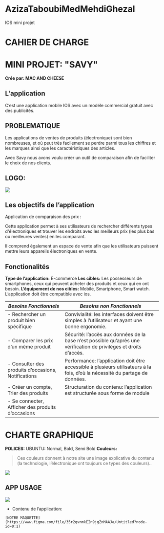 # AzizaTaboubiMedMehdiGhezal
IOS mini projet
# CAHIER DE CHARGE



# MINI PROJET: "SAVY"
 ****Crée par: MAC AND CHEESE****

## L'application

C’est une application mobile IOS avec un modéle commercial gratuit avec des publicités.
## PROBLEMATIQUE

Les applications de ventes de produits (électronique) sont bien nombreuses, et où peut très facilement se perdre parmi tous les chiffres et les marques ainsi que les caractéristiques des articles.

Avec Savy nous avons voulu créer un outil de comparaison afin de faciliter le choix de nos clients.
## LOGO:

**![](https://lh5.googleusercontent.com/ydi9U6AaaRN0ocNVs3aRVY855ZKoM9UimKhLmJfyb8DqIeFMtlHTQK2Z8VRtSHo3JCXQ_gNTnWiZlFQQC-9z3rJ8zBipp-9L4nehttp5670QkPxgTxPy9byw3BBoVsGOrU8CjIz4jJCJfm4afDFNJr6nqabHENAUj0r4U4T5pfPlyBCHhoVb9fONwWvsQA)**
## Les objectifs de l’application

Application de comparaison des prix :

Cette application permet à ses utilisateurs de rechercher différents types d'électroniques et trouver les endroits avec les meilleurs prix (les plus bas ou meilleures ventes) en les comparant.

Il comprend également un espace de vente afin que les utilisateurs puissent mettre leurs appareils électroniques en vente.
## Fonctionalités
**Type de l’application:**
E-commerce
**Les cibles:**
Les possesseurs de smartphones, ceux qui peuvent acheter des produits et ceux qui en ont besoin.
**L’équipement de nos cibles:**
Mobile, Smartphone,  Smart watch. L’application doit être compatible avec ios.




|***Besoins Fonctionnels***|***Besoins non Fonctionnels***  |
|--|--|
| -   Rechercher un produit bien spécifique|Convivialité: les interfaces doivent être simples à l’utilisateur et ayant une bonne ergonomie.
  | - Comparer les prix d’un même produit|Sécurité: l’accès aux données de la base n’est possible qu’après une vérification de privilèges et droits d’accès.
  |- Consulter des produits d’occasions, Notifications|Performance: l’application doit être accessible à plusieurs utilisateurs à la fois, d’où la nécessité du partage de données.
  |- Créer un compte, Trier des produits | Structuration du contenu: l’application est structurée sous forme de module
  |-   Se connecter, Afficher des produits d’occasions | |          .





# CHARTE GRAPHIQUE

**POLICES:**
UBUNTU: Normal, Bold, Semi Bold
**Couleurs:**

  >Ces couleurs donnent à notre site une image explicative du contenu (la technologie, l’électronique ont toujours ce types des couleurs)..

![](https://lh3.googleusercontent.com/68qtMgfVWZfVBBxKgvlyzwxeR7cWbbZx7t6w4_N87AKHzvW9FnbgFXQebb-fsJO10aFibF1zPGSUV-ub0d0HS29fRTvcomFlt4trhKj1NYVgMdDqyIAYu6iU_0bO98JPCqJEXafkNuC5xWqjvJxX9zj_-2B7QknrpHkaBIdc3aOFD_wOdM-YBQd7NrQ8ow)

## APP USAGE
**![](https://lh4.googleusercontent.com/-6GYWX_hGTvBS1LwSG0zEOXxQJO9fO-9pph8TKIFU1z4wLIlW5I1NPCF_nKWf3zeCaWOy9su7PmFjJq2iNdKsmJtWF__BSerp7fGs7Kl6eLrgVDr3XtL5XplbKRYwESWoX0pZ2BRYKoU12-krlq5vPxBXlPvQanj4x35v3MWdgwhML0rq8e4KJsAfCDEaw)**
 -   Contenu de l’application:
    
    [NOTRE MAQUETTE](https://www.figma.com/file/35r2qvnmkEIn9jgZnMAAJa/Untitled?node-id=0:1)


